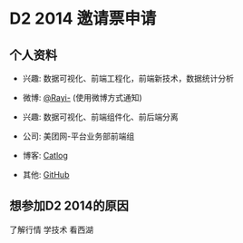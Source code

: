 # D2 2014 邀请票申请

## 个人资料

- 兴趣: 数据可视化、前端工程化，前端新技术，数据统计分析
- 微博: [@Rayi-](http://weibo.com/measy/) (使用微博方式通知)

- 兴趣: 数据可视化、前端组件化、前后端分离
- 公司: 美团网-平台业务部前端组
- 博客: [Catlog](http://cattail.me)
- 其他: [GitHub](http://github.com/cattail)


## 想参加D2 2014的原因

了解行情
学技术
看西湖
